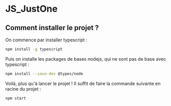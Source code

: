 # JS_JustOne
## Comment installer le projet ?
On commence par installer typescript :
```sh
npm install -g typescript
```

Puis on  installe les packages de bases nodejs, qui ne sont pas de base avec typescript : 
```sh
npm install --save-dev @types/node
```

Voilà, plus qu'à lancer le projet ! Il suffit de faire la commande suivante en racine du projet : 

```sh
npm start
```
